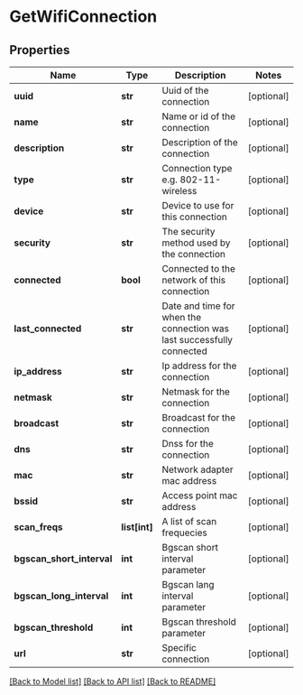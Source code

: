 # GetWifiConnection

## Properties
Name | Type | Description | Notes
------------ | ------------- | ------------- | -------------
**uuid** | **str** | Uuid of the connection | [optional] 
**name** | **str** | Name or id of the connection | [optional] 
**description** | **str** | Description of the connection | [optional] 
**type** | **str** | Connection type e.g. 802-11-wireless | [optional] 
**device** | **str** | Device to use for this connection | [optional] 
**security** | **str** | The security method used by the connection | [optional] 
**connected** | **bool** | Connected to the network of this connection | [optional] 
**last_connected** | **str** | Date and time for when the connection was last successfully connected | [optional] 
**ip_address** | **str** | Ip address for the connection | [optional] 
**netmask** | **str** | Netmask for the connection | [optional] 
**broadcast** | **str** | Broadcast for the connection | [optional] 
**dns** | **str** | Dnss for the connection | [optional] 
**mac** | **str** | Network adapter mac address | [optional] 
**bssid** | **str** | Access point mac address | [optional] 
**scan_freqs** | **list[int]** | A list of scan frequecies | [optional] 
**bgscan_short_interval** | **int** | Bgscan short interval parameter | [optional] 
**bgscan_long_interval** | **int** | Bgscan lang interval parameter | [optional] 
**bgscan_threshold** | **int** | Bgscan threshold parameter | [optional] 
**url** | **str** | Specific connection | [optional] 

[[Back to Model list]](../README.md#documentation-for-models) [[Back to API list]](../README.md#documentation-for-api-endpoints) [[Back to README]](../README.md)



